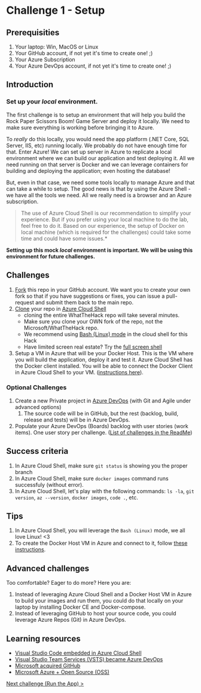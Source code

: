 # Challenge 1 - Setup

## Prerequisities

1. Your laptop: Win, MacOS or Linux
1. Your GitHub account, if not yet it's time to create one! ;)
1. Your Azure Subscription
1. Your Azure DevOps account, if not yet it's time to create one! ;)

## Introduction

### Set up your *local* environment.

The first challenge is to setup an environment that will help you build the Rock Paper Scissors Boom! Game Server and deploy it locally. We need to make sure everything is working before bringing it to Azure.

 To *really* do this locally, you would need the app platform (.NET Core, SQL Server, IIS, etc) running locally. We probably do not have enough time for that. Enter Azure! We can set up server in Azure to replicate a local environment where we can build our application and test deploying it. All we need running on that server is Docker and we can leverage containers for building and deploying the application; even hosting the database!

 But, even in that case, we need some tools locally to manage Azure and that can take a while to setup. The good news is that by using the Azure Shell - we have all the tools we need.  All we really need is a browser and an Azure subscription.

> The use of Azure Cloud Shell is our recommendation to simplify your experience. But if you prefer using your local machine to do the lab, feel free to do it. Based on our experience, the setup of Docker on local machine (which is required for the challenges) could take some time and could have some issues.*

 **Setting up this mock *local* environment is important. We will be using this environment for future challenges.**

## Challenges

1. [Fork](https://help.github.com/articles/fork-a-repo/) this repo in your GitHub account. We want you to create your own fork so that if you have suggestions or fixes, you can issue a pull-request and submit them back to the main repo.
1. [Clone](https://git-scm.com/book/en/v2/Git-Basics-Getting-a-Git-Repository) your repo in [Azure Cloud Shell](https://docs.microsoft.com/en-us/azure/cloud-shell/overview)
    * cloning the entire WhatTheHack repo will take several minutes.
    * Make sure you clone your OWN fork of the repo, not the Microsoft/WhatTheHack repo.
    * We recommend using [Bash (Linux) mode](https://docs.microsoft.com/en-us/azure/cloud-shell/quickstart) in the cloud shell for this Hack
    * Have limited screen real estate? Try the [full screen shell](https://shell.azure.com/)
1. Setup a VM in Azure that will be your Docker Host. This is the VM where you will build the application, deploy it and test it. Azure Cloud Shell has the Docker client installed. You will be able to connect the Docker Client in Azure Cloud Shell to your VM. ([instructions here](./helpers/CreateDockerHostVM.md)).

### Optional Challenges
1. Create a new Private project in [Azure DevOps](https://docs.microsoft.com/en-us/azure/devops/organizations/projects/create-project?view=vsts&tabs=new-nav) (with Git and Agile under advanced options)
   1. The source code will be in GitHub, but the rest (backlog, build, release and tests) will be in Azure DevOps.
1. Populate your Azure DevOps (Boards) backlog with user stories (work items). One user story per challenge. ([List of challenges in the ReadMe](../README.md))

## Success criteria

1. In Azure Cloud Shell, make sure `git status` is showing you the proper branch
1. In Azure Cloud Shell, make sure `docker images` command runs successfuly (without error).
1. In Azure Cloud Shell, let's play with the following commands: `ls -la`, `git version`, `az --version`, `docker images`, `code .`, etc.

## Tips

1. In Azure Cloud Shell, you will leverage the `Bash (Linux)` mode, we all love Linux! <3
1. To create the Docker Host VM in Azure and connect to it, follow [these instructions](./helpers/CreateDockerHostVM.md).


## Advanced challenges

Too comfortable? Eager to do more? Here you are:

1. Instead of leveraging Azure Cloud Shell and a Docker Host VM in Azure to build your images and run them, you could do that locally on your laptop by installing Docker CE and Docker-compose.
1. Instead of leveraging GitHub to host your source code, you could leverage Azure Repos (Git) in Azure DevOps.

## Learning resources

- [Visual Studio Code embedded in Azure Cloud Shell](https://azure.microsoft.com/en-us/blog/cloudshelleditor/)
- [Visual Studio Team Services (VSTS) became Azure DevOps](https://azure.microsoft.com/en-us/blog/introducing-azure-devops/)
- [Microsoft acquired GitHub](https://news.microsoft.com/2018/06/04/microsoft-to-acquire-github-for-7-5-billion/)
- [Microsoft Azure + Open Source (OSS)](https://open.microsoft.com/)

[Next challenge (Run the App) >](./RunTheApp.md)

